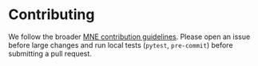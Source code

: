 # Contributing

We follow the broader [MNE contribution guidelines](https://mne.tools/stable/contributing.html).
Please open an issue before large changes and run local tests (`pytest`, `pre-commit`)
before submitting a pull request.
